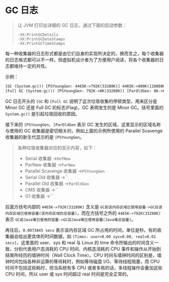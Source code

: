 # GC 日志

> 让 JVM 打印出详细的 GC 日志，通过下面的启动参数：
>
> ```
> -XX:PrintGCDetails
> -XX:PrintGCDateStamps
> -XX:PrintGCTimeStamps
> ```

每一种收集器的日志形式都是由它们自身的实现所决定的，换而言之，每个收集器的日志格式都可以不一样。但虚拟机设计者为了方便用户阅读，将各个收集器的日志都维持一定的共性。

示例：

```txt
[GC (System.gc()) [PSYoungGen: 4465K->792K(33280K)] 4465K->800K(110080K), 0.0073845 secs] [Times: user=0.00 sys=0.00, real=0.01 secs] 
[Full GC (System.gc()) [PSYoungGen: 792K->0K(33280K)] [ParOldGen: 8K->608K(76800K)] 800K->608K(110080K), [Metaspace: 3223K->3223K(1056768K)], 0.0062587 secs] [Times: user=0.00 sys=0.00, real=0.01 secs] 
```

GC 日志开头的 `[GC` 和 `[Full GC` 说明了这次垃圾收集的停顿类型，用来区分是 Minor GC 还是 Full GC 的标志(Flag)，GC 表明发生的是 Minor GC。括号里面的 `System.gc()` 是引起垃圾回收的原因。

接下来的 `[PSYoungGen`、`[ParOldGen` 表示 GC 发生的区域，这里显示的区域名称与使用的 GC 收集器是密切相关的，例如上面的示例所使用的 Parallel Scavenge 收集器的新生代显示的是 `[PSYoungGen`。

> 各种垃圾收集器对应的显示内容，如下：
>
> - Serial 收集器 ->`DefNew`
> - ParNew 收集器 ->`ParNew`
> - Parallel Scavenge  收集器 ->`PSYoungGen`
> - Serial Old 收集器 ->``
> - Parallel Old 收集器 ->`ParOldGen`
> - CMS 收集器 ->``
> - G1 收集器 ->``

后面方括号内部的 `4465K->792K(33280K)` 含义是 `GC前该内存区域已使用容量->GC后该内存区域已使用容量(该内存区域的总容量)`，而在方括号之外的 `4465K->792K(33280K)` 表示 `GC前Java堆已使用的容量->GC后Java堆已使用容量(Java堆总容量)`。

再往后，`0.0073845 secs` 表示该内存区域 GC 所占用的时间，单位是秒。有的收集器会给出更具体的时间数据，如 `[Times: user=0.00 sys=0.00, real=0.01 secs]`，这里面的 user、sys 和 real 与 Linux 的 time 命令所输出的时间含义一致，分别代表用户态消耗的 CPU 时间、内核态消耗的 CPU 事件和操作从开始到结束所经历的墙钟时间（Wall Clock Time）。CPU 时间与墙钟时间的区别是，墙钟时间包括各种非运算的等待耗时，例如等待磁盘 I/O、等待线程阻塞，而 CPU 时间不包括这些耗时，但当系统有多 CPU 或者多核的话，多线程操作会叠加这些 CPU 时间，所以 user 或 sys 时间超过 real 时间是完全正常的。